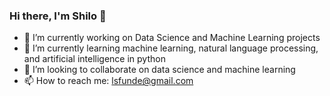 ### Hi there, I'm Shilo 👋

- 🔭 I’m currently working on Data Science and Machine Learning projects
- 🌱 I’m currently learning machine learning, natural language processing, and artificial intelligence in python 
- 👯 I’m looking to collaborate on data science and machine learning 
- 📫 How to reach me: lsfunde@gmail.com


